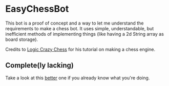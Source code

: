 # EasyChessBot
This bot is a proof of concept and a way to let me understand the requirements to make a chess bot. It uses simple, understandable, but inefficient methods of implementing things (like having a 2d String array as board storage).

Credits to [Logic Crazy Chess](https://www.youtube.com/@LogicCrazyChess) for his tutorial on making a chess engine.
## Complete(ly lacking)
Take a look at this [better](https://github.com/Drodr10/BetterChess) one if you already know what you're doing.

